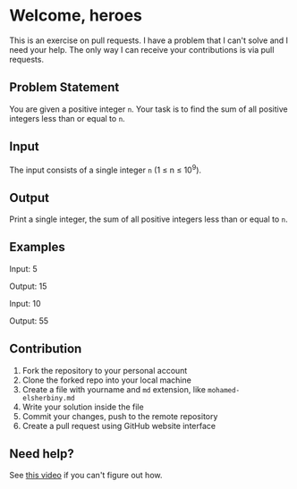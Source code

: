 # Welcome, heroes

This is an exercise on pull requests. I have a problem that I can't solve and I need your help. The only way I can receive your contributions is via pull requests.

## Problem Statement

You are given a positive integer `n`. Your task is to find the sum of all positive integers less than or equal to `n`.

## Input

The input consists of a single integer `n` (1 ≤ n ≤ 10<sup>9</sup>).

## Output

Print a single integer, the sum of all positive integers less than or equal to `n`.

## Examples

Input:
5

Output:
15

Input:
10

Output:
55


## Contribution

1. Fork the repository to your personal account
2. Clone the forked repo into your local machine
3. Create a file with yourname and `md` extension, like `mohamed-elsherbiny.md`
4. Write your solution inside the file
5. Commit your changes, push to the remote repository
6. Create a pull request using GitHub website interface

## Need help?

See [this video](https://www.youtube.com/watch?v=n43bagVuJPU) if you can't figure out how.